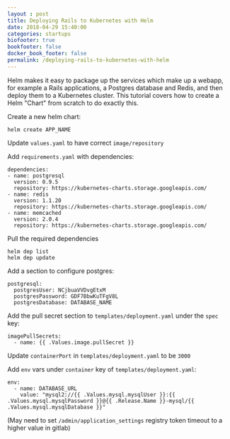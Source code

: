 ```yaml
---
layout : post
title: Deploying Rails to Kubernetes with Helm
date: 2018-04-29 15:40:00
categories: startups
biofooter: true
bookfooter: false
docker_book_footer: false
permalink: /deploying-rails-to-kubernetes-with-helm
---
```


Helm makes it easy to package up the services which make up a webapp, for example a Rails applications, a Postgres database and Redis, and then deploy them to a Kubernetes cluster. This tutorial covers how to create a Helm "Chart" from scratch to do exactly this. 

<!--more-->

Create a new helm chart:

```
helm create APP_NAME
```

Update `values.yaml` to have correct `image/repository`

Add `requirements.yaml` with dependencies:

```
dependencies:
- name: postgresql
  version: 0.9.5
  repository: https://kubernetes-charts.storage.googleapis.com/
- name: redis
  version: 1.1.20
  repository: https://kubernetes-charts.storage.googleapis.com/
- name: memcached
  version: 2.0.4
  repository: https://kubernetes-charts.storage.googleapis.com/
```

Pull the required dependencies

```
helm dep list
helm dep update
```

Add a section to configure postgres:

```
postgresql:
  postgresUser: NCjbuaVVDvgEtxM
  postgresPassword: GDF7BbwKuTFgV8L
  postgresDatabase: DATABASE_NAME
```

Add the pull secret section to `templates/deployment.yaml` under the `spec` key:

```
imagePullSecrets:
  - name: {{ .Values.image.pullSecret }}
```

Update `containerPort` in `templates/deployment.yaml` to be `3000`

Add `env` vars under `container` key of `templates/deployment.yaml`:

```
env:
  - name: DATABASE_URL
    value: "mysql2://{{ .Values.mysql.mysqlUser }}:{{ .Values.mysql.mysqlPassword }}@{{ .Release.Name }}-mysql/{{ .Values.mysql.mysqlDatabase }}"
```

(May need to set `/admin/application_settings` registry token timeout to a higher value in gitlab)
